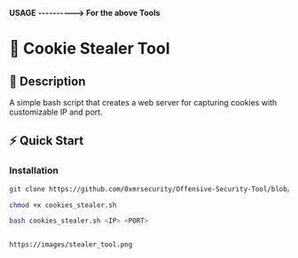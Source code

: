 **USAGE**
__----------> For the above Tools__


# 🎯 **Cookie Stealer Tool**

## 📖 **Description**
A simple bash script that creates a web server for capturing cookies with customizable IP and port.

## ⚡ **Quick Start**

### Installation
```bash
git clone https://github.com/0xmrsecurity/Offensive-Security-Tool/blob/main/cookies_stealer.sh

chmod +x cookies_stealer.sh

bash cookies_stealer.sh <IP> <PORT> 


https://images/stealer_tool.png
